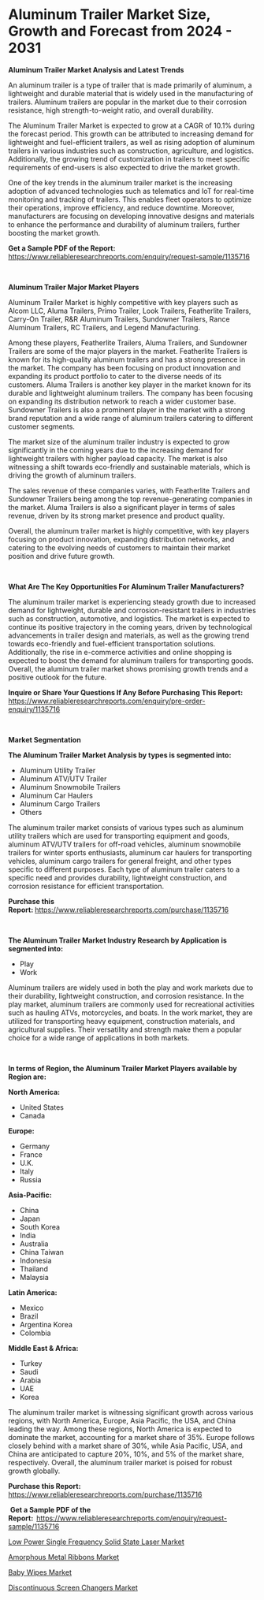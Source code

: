 <p><h1>Aluminum Trailer Market Size, Growth and Forecast from 2024 - 2031</h1></p><p><strong>Aluminum Trailer Market Analysis and Latest Trends</strong></p>
<p><p>An aluminum trailer is a type of trailer that is made primarily of aluminum, a lightweight and durable material that is widely used in the manufacturing of trailers. Aluminum trailers are popular in the market due to their corrosion resistance, high strength-to-weight ratio, and overall durability.</p><p>The Aluminum Trailer Market is expected to grow at a CAGR of 10.1% during the forecast period. This growth can be attributed to increasing demand for lightweight and fuel-efficient trailers, as well as rising adoption of aluminum trailers in various industries such as construction, agriculture, and logistics. Additionally, the growing trend of customization in trailers to meet specific requirements of end-users is also expected to drive the market growth.</p><p>One of the key trends in the aluminum trailer market is the increasing adoption of advanced technologies such as telematics and IoT for real-time monitoring and tracking of trailers. This enables fleet operators to optimize their operations, improve efficiency, and reduce downtime. Moreover, manufacturers are focusing on developing innovative designs and materials to enhance the performance and durability of aluminum trailers, further boosting the market growth.</p></p>
<p><strong>Get a Sample PDF of the Report:&nbsp;</strong> <a href="https://www.reliableresearchreports.com/enquiry/request-sample/1135716">https://www.reliableresearchreports.com/enquiry/request-sample/1135716</a></p>
<p>&nbsp;</p>
<p><strong>Aluminum Trailer Major Market Players</strong></p>
<p><p>Aluminum Trailer Market is highly competitive with key players such as Alcom LLC, Aluma Trailers, Primo Trailer, Look Trailers, Featherlite Trailers, Carry-On Trailer, R&R Aluminum Trailers, Sundowner Trailers, Rance Aluminum Trailers, RC Trailers, and Legend Manufacturing.</p><p>Among these players, Featherlite Trailers, Aluma Trailers, and Sundowner Trailers are some of the major players in the market. Featherlite Trailers is known for its high-quality aluminum trailers and has a strong presence in the market. The company has been focusing on product innovation and expanding its product portfolio to cater to the diverse needs of its customers. Aluma Trailers is another key player in the market known for its durable and lightweight aluminum trailers. The company has been focusing on expanding its distribution network to reach a wider customer base. Sundowner Trailers is also a prominent player in the market with a strong brand reputation and a wide range of aluminum trailers catering to different customer segments.</p><p>The market size of the aluminum trailer industry is expected to grow significantly in the coming years due to the increasing demand for lightweight trailers with higher payload capacity. The market is also witnessing a shift towards eco-friendly and sustainable materials, which is driving the growth of aluminum trailers.</p><p>The sales revenue of these companies varies, with Featherlite Trailers and Sundowner Trailers being among the top revenue-generating companies in the market. Aluma Trailers is also a significant player in terms of sales revenue, driven by its strong market presence and product quality.</p><p>Overall, the aluminum trailer market is highly competitive, with key players focusing on product innovation, expanding distribution networks, and catering to the evolving needs of customers to maintain their market position and drive future growth.</p></p>
<p>&nbsp;</p>
<p><strong>What Are The Key Opportunities For Aluminum Trailer Manufacturers?</strong></p>
<p><p>The aluminum trailer market is experiencing steady growth due to increased demand for lightweight, durable and corrosion-resistant trailers in industries such as construction, automotive, and logistics. The market is expected to continue its positive trajectory in the coming years, driven by technological advancements in trailer design and materials, as well as the growing trend towards eco-friendly and fuel-efficient transportation solutions. Additionally, the rise in e-commerce activities and online shopping is expected to boost the demand for aluminum trailers for transporting goods. Overall, the aluminum trailer market shows promising growth trends and a positive outlook for the future.</p></p>
<p><strong>Inquire or Share Your Questions If Any Before Purchasing This Report:</strong> <a href="https://www.reliableresearchreports.com/enquiry/pre-order-enquiry/1135716">https://www.reliableresearchreports.com/enquiry/pre-order-enquiry/1135716</a></p>
<p>&nbsp;</p>
<p><strong>Market Segmentation</strong></p>
<p><strong>The Aluminum Trailer Market Analysis by types is segmented into:</strong></p>
<p><ul><li>Aluminum Utility Trailer</li><li>Aluminum ATV/UTV Trailer</li><li>Aluminum Snowmobile Trailers</li><li>Aluminum Car Haulers</li><li>Aluminum Cargo Trailers</li><li>Others</li></ul></p>
<p><p>The aluminum trailer market consists of various types such as aluminum utility trailers which are used for transporting equipment and goods, aluminum ATV/UTV trailers for off-road vehicles, aluminum snowmobile trailers for winter sports enthusiasts, aluminum car haulers for transporting vehicles, aluminum cargo trailers for general freight, and other types specific to different purposes. Each type of aluminum trailer caters to a specific need and provides durability, lightweight construction, and corrosion resistance for efficient transportation.</p></p>
<p><strong>Purchase this Report:&nbsp;</strong><a href="https://www.reliableresearchreports.com/purchase/1135716">https://www.reliableresearchreports.com/purchase/1135716</a></p>
<p>&nbsp;</p>
<p><strong>The Aluminum Trailer Market Industry Research by Application is segmented into:</strong></p>
<p><ul><li>Play</li><li>Work</li></ul></p>
<p><p>Aluminum trailers are widely used in both the play and work markets due to their durability, lightweight construction, and corrosion resistance. In the play market, aluminum trailers are commonly used for recreational activities such as hauling ATVs, motorcycles, and boats. In the work market, they are utilized for transporting heavy equipment, construction materials, and agricultural supplies. Their versatility and strength make them a popular choice for a wide range of applications in both markets.</p></p>
<p>&nbsp;</p>
<p><strong>In terms of Region, the Aluminum Trailer Market Players available by Region are:</strong></p>
<p>
    <p> <strong> North America: </strong>
        <ul>
            <li>United States</li>
            <li>Canada</li>
        </ul>
        </p> 
    <p> <strong> Europe: </strong>
        <ul>
            <li>Germany</li>
            <li>France</li>
            <li>U.K.</li>
            <li>Italy</li>
            <li>Russia</li>
        </ul>
        </p> 
    <p> <strong> Asia-Pacific: </strong>
        <ul>
            <li>China</li>
            <li>Japan</li>
            <li>South Korea</li>
            <li>India</li>
            <li>Australia</li>
            <li>China Taiwan</li>
            <li>Indonesia</li>
            <li>Thailand</li>
            <li>Malaysia</li>
        </ul>
        </p> 
    <p> <strong> Latin America: </strong>
        <ul>
            <li>Mexico</li>
            <li>Brazil</li>
            <li>Argentina Korea</li>
            <li>Colombia</li>
        </ul>
        </p> 
    <p> <strong> Middle East & Africa: </strong>
        <ul>
            <li>Turkey</li>
            <li>Saudi</li>
            <li>Arabia</li>
            <li>UAE</li>
            <li>Korea</li>
        </ul>
    </p>
    </p>
<p><p>The aluminum trailer market is witnessing significant growth across various regions, with North America, Europe, Asia Pacific, the USA, and China leading the way. Among these regions, North America is expected to dominate the market, accounting for a market share of 35%. Europe follows closely behind with a market share of 30%, while Asia Pacific, USA, and China are anticipated to capture 20%, 10%, and 5% of the market share, respectively. Overall, the aluminum trailer market is poised for robust growth globally.</p></p>
<p><strong>Purchase this Report: </strong><a href="https://www.reliableresearchreports.com/purchase/1135716">https://www.reliableresearchreports.com/purchase/1135716</a></p>
<p>&nbsp;<strong>Get a Sample PDF of the Report:&nbsp;&nbsp;</strong><a href="https://www.reliableresearchreports.com/enquiry/request-sample/1135716">https://www.reliableresearchreports.com/enquiry/request-sample/1135716</a></p>
<p><strong></strong></p>
<p><p><a href="https://picayune-night-cbd.notion.site/Low-Power-Single-Frequency-Solid-State-Laser-Market-Provides-Detailed-Segmentation-of-this-Market-ba-1df62c702990449cba1f875fe980c122">Low Power Single Frequency Solid State Laser Market</a></p><p><a href="https://view.publitas.com/reportprime-1/amorphous-metal-ribbons-market-size-2023-2030-global-industrial-analysis-key-geographical-regions-market-share-top-key-players-product-types-and-forecast-research-report/">Amorphous Metal Ribbons Market</a></p><p><a href="https://view.publitas.com/reportprime-1/baby-wipes-market-size-furnishes-valuable-information-encompassing-market-share-market-trends-and-projections-spanning-from-2023-to-2030/">Baby Wipes Market</a></p><p><a href="https://view.publitas.com/reportprime-1/discontinuous-screen-changers-market-research-report-unlocks-analysis-on-the-market-financial-status-market-size-and-market-revenue-upto-2030/">Discontinuous Screen Changers Market</a></p></p>